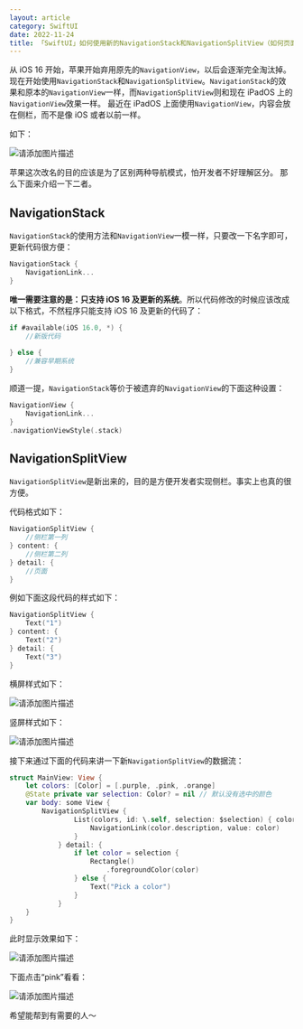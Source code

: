 ```yaml
---
layout: article
category: SwiftUI
date: 2022-11-24
title: 「SwiftUI」如何使用新的NavigationStack和NavigationSplitView（如何页面跳转2.0以及如何制作侧栏） - ZhongUncle
---
```

<!-- excerpt-start -->
从 iOS 16 开始，苹果开始弃用原先的`NavigationView`，以后会逐渐完全淘汰掉。现在开始使用`NavigationStack`和`NavigationSplitView`。`NavigationStack`的效果和原本的`NavigationView`一样，而`NavigationSplitView`则和现在 iPadOS 上的`NavigationView`效果一样。
最近在 iPadOS 上面使用`NavigationView`，内容会放在侧栏，而不是像 iOS 或者以前一样。

如下：

![请添加图片描述](/assets/images/51fe87bf9e0e4fee8de78e86c760855d.png)

苹果这次改名的目的应该是为了区别两种导航模式，怕开发者不好理解区分。
那么下面来介绍一下二者。

## NavigationStack
`NavigationStack`的使用方法和`NavigationView`一模一样，只要改一下名字即可，更新代码很方便：

```swift
NavigationStack {
	NavigationLink...
}
```

**唯一需要注意的是：只支持 iOS 16 及更新的系统**。所以代码修改的时候应该改成以下格式，不然程序只能支持 iOS 16 及更新的代码了：

```swift
if #available(iOS 16.0, *) {
	//新版代码
	
} else {
	//兼容早期系统
}
```
顺道一提，`NavigationStack`等价于被遗弃的`NavigationView`的下面这种设置：

```swift
NavigationView {
    NavigationLink...
}
.navigationViewStyle(.stack)
```

## NavigationSplitView
`NavigationSplitView`是新出来的，目的是方便开发者实现侧栏。事实上也真的很方便。

代码格式如下：

```swift
NavigationSplitView {
    //侧栏第一列
} content: {
    //侧栏第二列
} detail: {
    //页面
}
```
例如下面这段代码的样式如下：

```swift
NavigationSplitView {
	Text("1")
} content: {
	Text("2")
} detail: {
	Text("3")
}
```
横屏样式如下：

![请添加图片描述](/assets/images/c232351fce7c4d21b9c07962e90745e1.gif)

竖屏样式如下：

![请添加图片描述](/assets/images/d15f58113e5d48b6875b6d8d7917daab.gif)

接下来通过下面的代码来讲一下新`NavigationSplitView`的数据流：

```swift
struct MainView: View {
    let colors: [Color] = [.purple, .pink, .orange]
    @State private var selection: Color? = nil // 默认没有选中的颜色
    var body: some View {
        NavigationSplitView {
                List(colors, id: \.self, selection: $selection) { color in
                    NavigationLink(color.description, value: color)
                }
            } detail: {
                if let color = selection {
                    Rectangle()
                        .foregroundColor(color)
                } else {
                    Text("Pick a color")
                }
            }
    }
}
```
此时显示效果如下：

![请添加图片描述](/assets/images/4fd62f5d747a4b4e8cd0c5eae9eebfc5.png)

下面点击“pink”看看：

![请添加图片描述](/assets/images/0829be5f676f49b5bc8b41ca52bac223.png)


希望能帮到有需要的人～